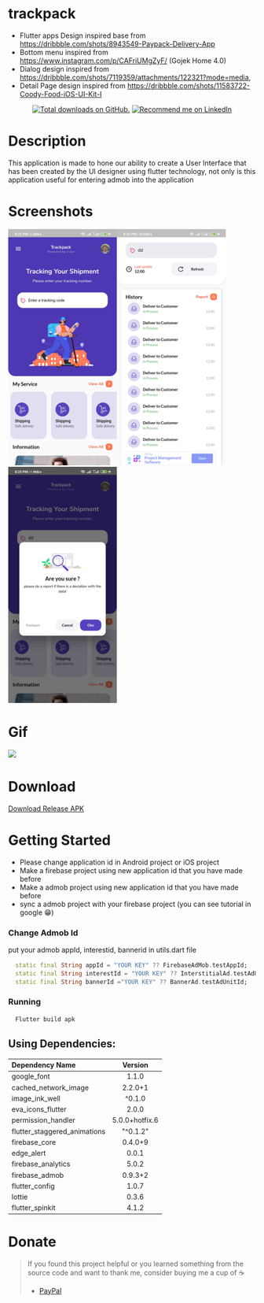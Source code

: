 # trackpack
- Flutter apps Design inspired base from https://dribbble.com/shots/8943549-Paypack-Delivery-App
- Bottom menu inspired from https://www.instagram.com/p/CAFriUMgZyF/ (Gojek Home 4.0)
- Dialog design inspired from https://dribbble.com/shots/7119359/attachments/122321?mode=media,
- Detail Page design inspired from https://dribbble.com/shots/11583722-Coody-Food-iOS-UI-Kit-I

<p align="center">
  <a href="https://github.com/agryva">
    <img src="https://img.shields.io/github/stars/agryva/trackpack?style=for-the-badge" alt="Total downloads on GitHub." /></a>
<a href="https://www.linkedin.com/in/irvan-lutfi-gunawan-2488b8151/">
    <img src="https://img.shields.io/badge/Support-Recommed%2FEndorse%20me%20on%20Linkedin-yellow?style=for-the-badge&logo=linkedin" alt="Recommend me on LinkedIn" /></a>

# Description
This application is made to hone our ability to create a User Interface that has been created by the UI designer using flutter technology, not only is this application useful for entering admob into the application

# Screenshots
<img height="480px" src="screenshot/home.jpg"><img height="480px" src="screenshot/detail.jpg"><img height="480px" src="screenshot/dialog.jpg">

# Gif
<img height="480px" src="screenshot/vid.gif">

# Download
<a href="https://github.com/agryva/trackpack/raw/master/apk/app-release.apk"> Download Release APK </a>

# Getting Started

- Please change application id in Android project or iOS project
- Make a firebase project using new application id that you have made before
- Make a admob project using new application id that you have made before
- sync a admob project with your firebase project (you can see tutorial in google 😁)

### Change Admob Id
put your admob appId, interestid, bannerid in utils.dart file

```dart
  static final String appId = "YOUR KEY" ?? FirebaseAdMob.testAppId;
  static final String interestId = "YOUR KEY" ?? InterstitialAd.testAdUnitId;
  static final String bannerId ="YOUR KEY" ?? BannerAd.testAdUnitId;
```
### Running
```dart
  Flutter build apk
```

## Using Dependencies:

| Dependency Name |               Version                |
| :----------------- | :----------------------------------------------: |
| google_font        |             1.1.0                                |
| cached_network_image           | 2.2.0+1|
| image_ink_well|             ^0.1.0             |
| eva_icons_flutter           |                   2.0.0                   |
| permission_handler|             5.0.0+hotfix.6           |
| flutter_staggered_animations|                "^0.1.2"                 |
| firebase_core            |                0.4.0+9                |
| edge_alert|           0.0.1           |
| firebase_analytics|           5.0.2           |
| firebase_admob|           0.9.3+2          |
| flutter_config|          1.0.7         |
| lottie|          0.3.6        |
| flutter_spinkit|         4.1.2       |

# Donate

> If you found this project helpful or you learned something from the source code and want to thank me, consider buying me a cup of :coffee:
>
> - [PayPal](https://www.paypal.me/agryva/)